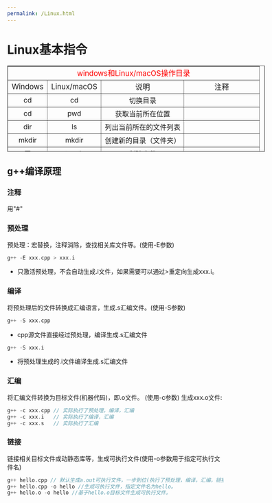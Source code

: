 ```yaml
---
permalink: /Linux.html
---
```

# Linux基本指令  
<html>
    <body>
        <table align="center" border="1" id="t1" style="width:600px;height:200px"  >
            <tbody align="center" valign="center"  >
            <tr >
                <td colspan="4" style="color:red;font-size:17px;">windows和Linux/macOS操作目录</td>
            </tr>
            <tr style="font-size:17px;">
                <td>Windows </td>
                <td>Linux/macOS </td>
                <td>说明 </td>
                <td>注释 </td>
            </tr>  <tr>
                <td>cd </td>
                <td>cd </td>
                <td>切换目录 </td>
                <td> </td>
            </tr>  <tr>
                <td>cd </td>
                <td>pwd </td>
                <td>获取当前所在位置 </td>
                <td> </td>
            </tr>  <tr>
                <td>dir </td>
                <td>ls </td>
                <td>列出当前所在的文件列表 </td>
                <td> </td>
            </tr>  <tr>
                <td>mkdir </td>
                <td>mkdir </td>
                <td>创建新的目录（文件夹） </td>
                <td> </td>
            </tr>  <tr>
                <td>无 </td>
                <td>touch </td>
                <td>创建文件 </td>
                <td> </td>
            </tr>  <tr>
                <td>copy </td>
                <td>cp </td>
                <td>复制文件 </td>
                <td> </td>
            </tr>  <tr>
                <td>move </td>
                <td>mv </td>
                <td>移动文件 </td>
                <td> </td>
            </tr>  <tr>
                <td>del </td>
                <td>rm </td>
                <td>说明 </td>
                <td> </td>
            </tr>  <tr >
                <td>cls </td>
                <td>clear </td>
                <td>清除上面内容 </td>
                <td> </td>
            </tr> <tr>
                <td> </td>
                <td>  rpm -ivh  </td>
                <td>安装 </td>
                <td> </td>
            </tr> <tr>
                <td></td>
                <td>  su root </td>
                <td>切换root系统 </td>
                <td> 必须在Desktop目录下</td>
            </tr><tr>
                <td>  </td>
                <td> gedit </td>
                <td>打开文件 </td>
                <td> </td>
            </tr>  <tr>
                <td>  </td>
                <td> rpm -ivh  </td>
                <td>说明 </td>
                <td> </td>
            </tr>  
            </tbody>
        </table>
    </body>
</html>  

## g++编译原理
### 注释
用"#"
### 预处理
预处理：宏替换，注释消除，查找相关库文件等。(使用-E参数)
```c++
g++ -E xxx.cpp > xxx.i
```
- 只激活预处理，不会自动生成.i文件，如果需要可以通过>重定向生成xxx.i。

### 编译
将预处理后的文件转换成汇编语言，生成.s汇编文件。(使用-S参数)
```c++
g++ -S xxx.cpp
```
- cpp源文件直接经过预处理，编译生成.s汇编文件  

```c++
g++ -S xxx.i
```
- 将预处理生成的.i文件编译生成.s汇编文件

### 汇编
将汇编文件转换为目标文件(机器代码)，即.o文件。 (使用-c参数)
生成xxx.o文件:
```c++
g++ -c xxx.cpp // 实际执行了预处理，编译，汇编
g++ -c xxx.i   // 实际执行了编译，汇编
g++ -c xxx.s   // 实际执行了汇编
```  

### 链接  
链接相关目标文件或动静态库等，生成可执行文件(使用-o参数用于指定可执行文件名)
```c++
g++ hello.cpp // 默认生成a.out可执行文件，一步到位(执行了预处理，编译，汇编，链接)
g++ hello.cpp -o hello //生成可执行文件，指定文件名为hello。
g++ hello.o -o hello //基于hello.o目标文件生成可执行文件。
``` 

